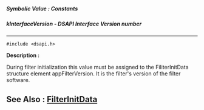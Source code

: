 ##### Symbolic Value : Constants
##### kInterfaceVersion - DSAPI Interface Version number
---
```
#include <dsapi.h>
```
**Description :**

During filter initialization this value must be assigned to the FiliterInitData 
structure element appFilterVersion.  It is the filter's version of the filter 
software.

**See Also :**
[FilterInitData](/reference/Data/FilterInitData)
---
